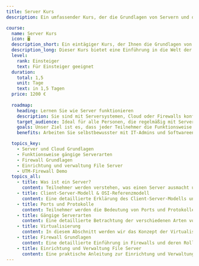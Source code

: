 ```yaml
---
title: Server Kurs
description: Ein umfassender Kurs, der die Grundlagen von Servern und deren Funktionsweise vermittelt.

course:
  name: Server Kurs
  icon: 🖥️
  description_short: Ein eintägiger Kurs, der Ihnen die Grundlagen von Servern näher bringt.
  description_long: Dieser Kurs bietet eine Einführung in die Welt der Server. Sie lernen, was ein Server ist und wie er im Kontext des Client-Server-Modells funktioniert. Außerdem werden die Grundlagen des OSI-Referenzmodells behandelt sowie die Bedeutung von Ports und Protokollen für die Kommunikation zwischen Servern und Clients erläutert. Der Kurs bietet auch einen Überblick über gängige Serverarten wie Webserver, DNS, DHCP und Proxy-Server.
  level:
    rank: Einsteiger
    text: Für Einsteiger geeignet
  duration:
    total: 1,5
    unit: Tage
    text: in 1,5 Tagen
  price: 1200 €
  
  roadmap:
    heading: Lernen Sie wie Server funktionieren 
    description: Sie sind mit Serversystemen, Cloud oder Firewalls konfrontiert und haben keine Ahnung, wie sie eigentlich funktionieren? Wir zeigen Ihnen, wie diese komplexen Systeme funktionieren.
    target_audience: Ideal für alle Personen, die regelmäßig mit Serversystemen konfrontiert sind und ein solides Verständnis dafür entwickeln sollten.
    goals: Unser Ziel ist es, dass jeder Teilnehmer die Funktionsweise von Servern, Firewalls und Cloud-Systemen versteht und bereit ist, in sämtlichen Projekten zu unterstützen.
    benefits: Arbeiten Sie selbstbewusster mit IT-Admins und Softwareentwicklern zusammen, um Projekte besser zu steuern oder dabei mehr Leistung zu erbringen.

  topics_key:
    - Server und Cloud Grundlagen 
    - Funktionsweise gängige Serverarten
    - Firewall Grundlagen
    - Einrichtung und verwaltung File Server
    - UTM-Firewall Demo
  topics_all:
    - title: Was ist ein Server?
      content: Teilnehmer werden verstehen, was einen Server ausmacht und wie er sich von einem herkömmlichen Computer unterscheidet. Wir werden verschiedene Serverrollen und ihre Bedeutung in einem Netzwerk diskutieren.
    - title: Client-Server-Modell & OSI-Referenzmodell
      content: Eine detaillierte Erklärung des Client-Server-Modells und des OSI-Referenzmodells zur Datenkommunikation. Wir werden die Rolle von Client und Server bei der Datenübertragung untersuchen und die verschiedenen Schichten des OSI-Referenzmodells erklären.
    - title: Ports und Protokolle
      content: Teilnehmer werden die Bedeutung von Ports und Protokollen für die Netzwerkkommunikation verstehen. Wir werden uns mit den verschiedenen Arten von Ports und Protokollen befassen und deren Verwendungszwecke in einem Netzwerk diskutieren.
    - title: Gängige Serverarten
      content: Eine detaillierte Betrachtung der verschiedenen Arten von Servern, einschließlich DNS-, DHCP-, Porxy- und Fileserver. Wir werden die Funktionen jedes Servertyps erklären und typische Einsatzszenarien besprechen.
    - title: Virtualisierung
      content: In diesem Abschnitt werden wir das Konzept der Virtualisierung, ihre Anwendungen und ihre Vorteile behandeln.
    - title: Firewall Grundlagen
      content: Eine detaillierte Einführung in Firewalls und deren Rolle im Netzwerk. Wir werden die Funktionsweise von Firewalls erklären, verschiedene Firewall-Modelle untersuchen und praktische Beispiele für ihre Konfiguration und Verwaltung durchführen.
    - title: Einrichtung und Verwaltung File Server
      content: Eine praktische Anleitung zur Einrichtung und Verwaltung eines Dateiservers unter verschiedenen Betriebssystemen, einschließlich Windows Server und Linux. Wir werden uns mit Themen wie Dateisysteme, Benutzer- und Gruppenverwaltung, Freigaben und Berechtigungen befassen.
---
```

